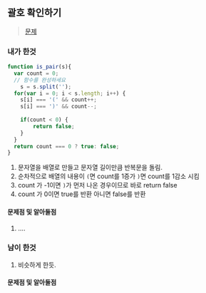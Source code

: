 ## 괄호 확인하기
> [문제](https://programmers.co.kr/learn/challenge_codes/87)
### 내가 한것
```javascript
function is_pair(s){
  var count = 0;
  // 함수를 완성하세요
	s = s.split('');
  for(var i = 0; i < s.length; i++) {
  	s[i] === '(' && count++;
    s[i] === ')' && count--;
    
    if(count < 0) {
    	return false;
    }
  }
  return count === 0 ? true: false;
}
```
1. 문자열을 배열로 만들고 문자열 길이만큼 반복문을 돌림.
2. 순차적으로 배열의 내용이 `(`면 count를 1증가 `)`면 count를 1감소 시킴
3. count 가 -1이면 `)`가 먼저 나온 경우이므로 바로 return false
4. count 가 0이면 true를 반환 아니면 false를 반환 
#### 문제점 및 알아둘점
1. ....
### 남이 한것
1. 비슷하게 한듯.
#### 문제점 및 알아둘점